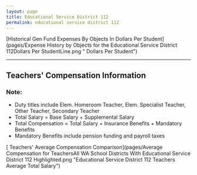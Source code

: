 ```yaml
---
layout: page
title: Educational Service District 112
permalink: educational service district 112
---
```



[Historical Gen Fund Expenses By Objects In Dollars Per Student](pages/Expense History by Objects for the Educational Service District 112Dollars Per StudentLine.png " Dollars Per Student")


___

## Teachers' Compensation Information
### Note:
- Duty titles include Elem. Homeroom Teacher, Elem. Specialist Teacher, Other Teacher, Secondary Teacher
- Total Salary = Base Salary + Supplemental Salary
- Total Compensation = Total Salary + Insurance Benefits + Mandatory Benefits
- Mandatory Benefits include pension funding and payroll taxes

[ Teachers' Average Compensation Comparison](pages/Average Compensation for TeachersAll WA School Districts With Educational Service District 112 Highlighted.png "Educational Service District 112 Teachers Average Total Salary")

